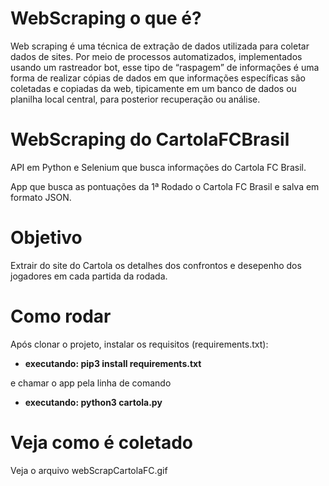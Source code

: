 # WebScraping o que é?

  Web scraping é uma técnica de extração de dados utilizada para coletar dados de sites. Por meio de processos automatizados, implementados usando um rastreador bot, esse tipo de “raspagem” de informações é uma forma de realizar cópias de dados em que informações específicas são coletadas e copiadas da web, tipicamente em um banco de dados ou planilha local central, para posterior recuperação ou análise.


# WebScraping do CartolaFCBrasil
API em Python e Selenium que busca informações do Cartola FC Brasil.

App que busca as pontuações da 1ª Rodado o Cartola FC Brasil e salva em formato JSON.

# Objetivo
Extrair do site do Cartola os detalhes dos confrontos e desepenho dos jogadores em cada partida da rodada.

# Como rodar
Após clonar o projeto, instalar os requisitos (requirements.txt):
<ul>
   <li> <b>executando: pip3 install requirements.txt</b></li>
 </ul>
 e chamar o app pela linha de comando 
 <ul>
    <li> <b>executando: python3 cartola.py</b></li>
 </ul>

# Veja como é coletado
Veja o arquivo webScrapCartolaFC.gif
